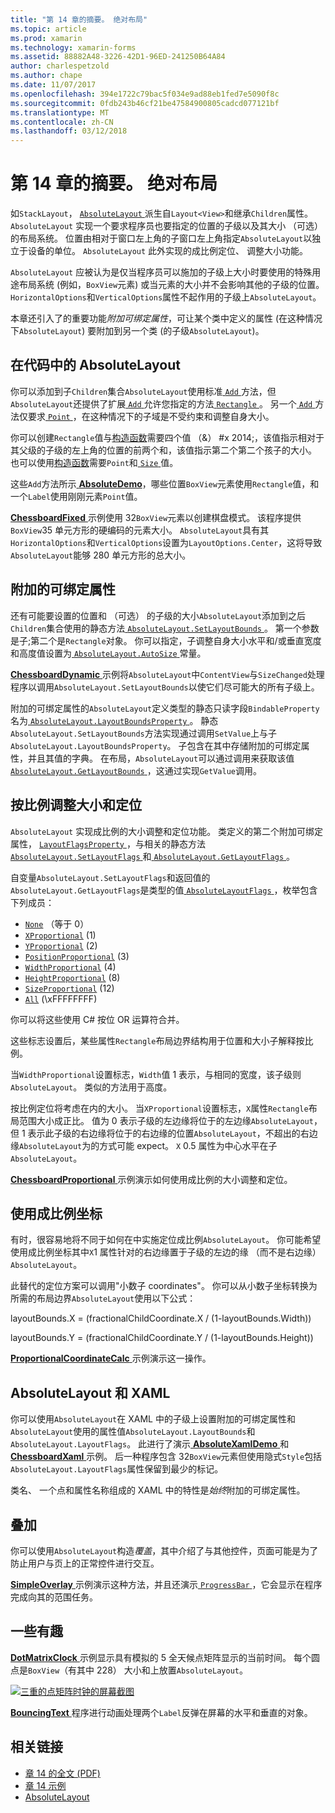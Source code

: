 ```yaml
---
title: "第 14 章的摘要。 绝对布局"
ms.topic: article
ms.prod: xamarin
ms.technology: xamarin-forms
ms.assetid: 88882A48-3226-42D1-96ED-241250B64A84
author: charlespetzold
ms.author: chape
ms.date: 11/07/2017
ms.openlocfilehash: 394e1722c79bac5f034e9ad88eb1fed7e5090f8c
ms.sourcegitcommit: 0fdb243b46cf21be47584900805cadcd077121bf
ms.translationtype: MT
ms.contentlocale: zh-CN
ms.lasthandoff: 03/12/2018
---
```

# <a name="summary-of-chapter-14-absolute-layout"></a>第 14 章的摘要。 绝对布局

如`StackLayout`， [ `AbsoluteLayout` ](https://developer.xamarin.com/api/type/Xamarin.Forms.AbsoluteLayout/)派生自`Layout<View>`和继承`Children`属性。 `AbsoluteLayout` 实现一个要求程序员也要指定的位置的子级以及其大小 （可选） 的布局系统。 位置由相对于窗口左上角的子窗口左上角指定`AbsoluteLayout`以独立于设备的单位。 `AbsoluteLayout` 此外实现的成比例定位、 调整大小功能。

`AbsoluteLayout` 应被认为是仅当程序员可以施加的子级上大小时要使用的特殊用途布局系统 (例如，`BoxView`元素) 或当元素的大小并不会影响其他的子级的位置。 `HorizontalOptions`和`VerticalOptions`属性不起作用的子级上`AbsoluteLayout`。

本章还引入了的重要功能*附加可绑定属性*，可让某个类中定义的属性 (在这种情况下`AbsoluteLayout`) 要附加到另一个类 (的子级`AbsoluteLayout`)。

## <a name="absolutelayout-in-code"></a>在代码中的 AbsoluteLayout

你可以添加到子`Children`集合`AbsoluteLayout`使用标准[ `Add` ](https://developer.xamarin.com/api/member/System.Collections.Generic.ICollection%3CT%3E.Add/p/T/)方法，但`AbsoluteLayout`还提供了扩展[ `Add` ](https://developer.xamarin.com/api/member/Xamarin.Forms.AbsoluteLayout+IAbsoluteList%3CT%3E.Add/p/Xamarin.Forms.View/Xamarin.Forms.Rectangle/Xamarin.Forms.AbsoluteLayoutFlags/)允许您指定的方法[ `Rectangle` ](https://developer.xamarin.com/api/type/Xamarin.Forms.Rectangle/)。 另一个[ `Add` ](https://developer.xamarin.com/api/member/Xamarin.Forms.AbsoluteLayout+IAbsoluteList%3CT%3E.Add/p/Xamarin.Forms.View/Xamarin.Forms.Point/)方法仅要求[ `Point` ](https://developer.xamarin.com/api/type/Xamarin.Forms.Point/)，在这种情况下的子域是不受约束和调整自身大小。

你可以创建`Rectangle`值与[构造函数](https://developer.xamarin.com/api/constructor/Xamarin.Forms.Rectangle.Rectangle/p/System.Double/System.Double/System.Double/System.Double/)需要四个值 （&） #x 2014;，该值指示相对于其父级的子级的左上角的位置的前两个和，该值指示第二个第二个孩子的大小。 也可以使用[构造函数](https://developer.xamarin.com/api/constructor/Xamarin.Forms.Rectangle.Rectangle/p/Xamarin.Forms.Point/Xamarin.Forms.Size/)需要`Point`和[ `Size` ](https://developer.xamarin.com/api/type/Xamarin.Forms.Size/)值。

这些`Add`方法所示[ **AbsoluteDemo**](https://github.com/xamarin/xamarin-forms-book-samples/tree/master/Chapter14/AbsoluteDemo)，哪些位置`BoxView`元素使用`Rectangle`值，和一个`Label`使用刚刚元素`Point`值。

[ **ChessboardFixed** ](https://github.com/xamarin/xamarin-forms-book-samples/tree/master/Chapter14/ChessboardFixed)示例使用 32`BoxView`元素以创建棋盘模式。 该程序提供`BoxView`35 单元方形的硬编码的元素大小。 `AbsoluteLayout`具有其`HorizontalOptions`和`VerticalOptions`设置为`LayoutOptions.Center`，这将导致`AbsoluteLayout`能够 280 单元方形的总大小。

## <a name="attached-bindable-properties"></a>附加的可绑定属性

还有可能要设置的位置和 （可选） 的子级的大小`AbsoluteLayout`添加到之后`Children`集合使用的静态方法[ `AbsoluteLayout.SetLayoutBounds` ](https://developer.xamarin.com/api/member/Xamarin.Forms.AbsoluteLayout.SetLayoutBounds/p/Xamarin.Forms.BindableObject/Xamarin.Forms.Rectangle/)。 第一个参数是子;第二个是`Rectangle`对象。 你可以指定，子调整自身大小水平和/或垂直宽度和高度值设置为[ `AbsoluteLayout.AutoSize` ](https://developer.xamarin.com/api/property/Xamarin.Forms.AbsoluteLayout.AutoSize/)常量。

[ **ChessboardDynamic** ](https://github.com/xamarin/xamarin-forms-book-samples/tree/master/Chapter14/ChessboardDynamic)示例将`AbsoluteLayout`中`ContentView`与`SizeChanged`处理程序以调用`AbsoluteLayout.SetLayoutBounds`以使它们尽可能大的所有子级上。  

附加的可绑定属性的`AbsoluteLayout`定义类型的静态只读字段`BindableProperty`名为[ `AbsoluteLayout.LayoutBoundsProperty` ](https://developer.xamarin.com/api/field/Xamarin.Forms.AbsoluteLayout.LayoutBoundsProperty/)。 静态`AbsoluteLayout.SetLayoutBounds`方法实现通过调用`SetValue`上与子`AbsoluteLayout.LayoutBoundsProperty`。 子包含在其中存储附加的可绑定属性，并且其值的字典。 在布局，`AbsoluteLayout`可以通过调用来获取该值[ `AbsoluteLayout.GetLayoutBounds` ](https://developer.xamarin.com/api/member/Xamarin.Forms.AbsoluteLayout.GetLayoutBounds/p/Xamarin.Forms.BindableObject/)，这通过实现`GetValue`调用。

## <a name="proportional-sizing-and-positioning"></a>按比例调整大小和定位

`AbsoluteLayout` 实现成比例的大小调整和定位功能。 类定义的第二个附加可绑定属性， [ `LayoutFlagsProperty` ](https://developer.xamarin.com/api/field/Xamarin.Forms.AbsoluteLayout.LayoutFlagsProperty/)，与相关的静态方法[ `AbsoluteLayout.SetLayoutFlags` ](https://developer.xamarin.com/api/member/Xamarin.Forms.AbsoluteLayout.SetLayoutFlags/p/Xamarin.Forms.BindableObject/Xamarin.Forms.AbsoluteLayoutFlags/)和[ `AbsoluteLayout.GetLayoutFlags` ](https://developer.xamarin.com/api/member/Xamarin.Forms.AbsoluteLayout.GetLayoutFlags/p/Xamarin.Forms.BindableObject/)。

自变量`AbsoluteLayout.SetLayoutFlags`和返回值的`AbsoluteLayout.GetLayoutFlags`是类型的值[ `AbsoluteLayoutFlags` ](https://developer.xamarin.com/api/type/Xamarin.Forms.AbsoluteLayoutFlags/)，枚举包含下列成员：

- [`None`](https://developer.xamarin.com/api/field/Xamarin.Forms.AbsoluteLayoutFlags.None/) （等于 0）
- [`XProportional`](https://developer.xamarin.com/api/field/Xamarin.Forms.AbsoluteLayoutFlags.XProportional/) (1)
- [`YProportional`](https://developer.xamarin.com/api/field/Xamarin.Forms.AbsoluteLayoutFlags.YProportional/) (2)
- [`PositionProportional`](https://developer.xamarin.com/api/field/Xamarin.Forms.AbsoluteLayoutFlags.PositionProportional/) (3)
- [`WidthProportional`](https://developer.xamarin.com/api/field/Xamarin.Forms.AbsoluteLayoutFlags.WidthProportional/) (4)
- [`HeightProportional`](https://developer.xamarin.com/api/field/Xamarin.Forms.AbsoluteLayoutFlags.HeightProportional/) (8)
- [`SizeProportional`](https://developer.xamarin.com/api/field/Xamarin.Forms.AbsoluteLayoutFlags.SizeProportional/) (12)
- [`All`](https://developer.xamarin.com/api/field/Xamarin.Forms.AbsoluteLayoutFlags.All/) (\xFFFFFFFF)

你可以将这些使用 C# 按位 OR 运算符合并。

这些标志设置后，某些属性`Rectangle`布局边界结构用于位置和大小子解释按比例。

当`WidthProportional`设置标志，`Width`值 1 表示，与相同的宽度，该子级则`AbsoluteLayout`。 类似的方法用于高度。

按比例定位将考虑在内的大小。 当`XProportional`设置标志，`X`属性`Rectangle`布局范围大小成正比。 值为 0 表示子级的左边缘将位于的左边缘`AbsoluteLayout`，但 1 表示此子级的右边缘将位于的右边缘的位置`AbsoluteLayout`，不超出的右边缘`AbsoluteLayout`为的方式可能 expect。 `X` 0.5 属性为中心水平在子`AbsoluteLayout`。

[ **ChessboardProportional** ](https://github.com/xamarin/xamarin-forms-book-samples/tree/master/Chapter14/ChessboardProportional)示例演示如何使用成比例的大小调整和定位。

## <a name="working-with-proportional-coordinates"></a>使用成比例坐标

有时，很容易地将不同于如何在中实施定位成比例`AbsoluteLayout`。 你可能希望使用成比例坐标其中`X`1 属性针对的右边缘置于子级的左边的缘 （而不是右边缘） `AbsoluteLayout`。

此替代的定位方案可以调用"小数子 coordinates"。 你可以从小数子坐标转换为所需的布局边界`AbsoluteLayout`使用以下公式：

layoutBounds.X = (fractionalChildCoordinate.X / (1-layoutBounds.Width))

layoutBounds.Y = (fractionalChildCoordinate.Y / (1-layoutBounds.Height))

[ **ProportionalCoordinateCalc** ](https://github.com/xamarin/xamarin-forms-book-samples/tree/master/Chapter14/PropCoordCalc)示例演示这一操作。

## <a name="absolutelayout-and-xaml"></a>AbsoluteLayout 和 XAML

你可以使用`AbsoluteLayout`在 XAML 中的子级上设置附加的可绑定属性和`AbsoluteLayout`使用的属性值`AbsoluteLayout.LayoutBounds`和`AbsoluteLayout.LayoutFlags`。 此进行了演示[ **AbsoluteXamlDemo** ](https://github.com/xamarin/xamarin-forms-book-samples/tree/master/Chapter14/AbsoluteXamlDemo)和[ **ChessboardXaml** ](https://github.com/xamarin/xamarin-forms-book-samples/tree/master/Chapter14/ChessboardXaml)示例。 后一种程序包含 32`BoxView`元素但使用隐式`Style`包括`AbsoluteLayout.LayoutFlags`属性保留到最少的标记。

类名、 一个点和属性名称组成的 XAML 中的特性是*始终*附加的可绑定属性。

## <a name="overlays"></a>叠加

你可以使用`AbsoluteLayout`构造*覆盖*，其中介绍了与其他控件，页面可能是为了防止用户与页上的正常控件进行交互。 

[ **SimpleOverlay** ](https://github.com/xamarin/xamarin-forms-book-samples/tree/master/Chapter14/SimpleOverlay)示例演示这种方法，并且还演示[ `ProgressBar` ](https://developer.xamarin.com/api/type/Xamarin.Forms.ProgressBar/)，它会显示在程序完成向其的范围任务。

## <a name="some-fun"></a>一些有趣

[ **DotMatrixClock** ](https://github.com/xamarin/xamarin-forms-book-samples/tree/master/Chapter14/DotMatrixClock)示例显示具有模拟的 5 全天候点矩阵显示的当前时间。 每个圆点是`BoxView`（有其中 228） 大小和上放置`AbsoluteLayout`。

[![三重的点矩阵时钟的屏幕截图](images/ch14fg08-small.png "点矩阵时钟")](images/ch14fg08-large.png#lightbox "点矩阵时钟")

[ **BouncingText** ](https://github.com/xamarin/xamarin-forms-book-samples/tree/master/Chapter14/BouncingText)程序进行动画处理两个`Label`反弹在屏幕的水平和垂直的对象。



## <a name="related-links"></a>相关链接

- [章 14 的全文 (PDF)](https://download.xamarin.com/developer/xamarin-forms-book/XamarinFormsBook-Ch14-Apr2016.pdf)
- [章 14 示例](https://github.com/xamarin/xamarin-forms-book-samples/tree/master/Chapter14)
- [AbsoluteLayout](~/xamarin-forms/user-interface/layouts/absolute-layout.md)
